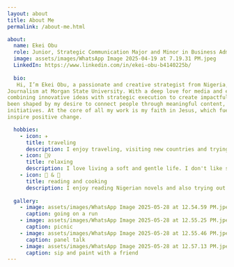 ```yaml
---
layout: about
title: About Me
permalink: /about-me.html

about:
  name: Ekei Obu 
  role: Junior, Strategic Communication Major and Minor in Business Administration 
  image: assets/images/WhatsApp Image 2025-04-19 at 7.19.31 PM.jpeg
  LinkedIn: https://www.linkedin.com/in/ekei-obu-b4140225b/
  
  bio: 
   Hi, I’m Ekei Obu, a passionate and creative strategist from Nigeria, currently pursuing a degree in Multimedia.
Journalism at Morgan State University. With a deep love for media and event coordination, I specialize in
combining innovative ideas with strategic execution to create impactful, engaging experiences. My journey has
been shaped by my desire to connect people through meaningful content, dynamic events, and purpose-driven
initiatives. At the core of all my work is my faith in Jesus, which fuels my desire to bring people together and
inspire positive change.

  hobbies:
    - icon: ✈️
      title: traveling 
      description: I enjoy traveling, visiting new countries and trying new food, learning about the culture, and relating with the people from the local place 
    - icon: 🧖‍♀️
      title: relaxing 
      description: I love living a soft and gentle life. I don't like stress
    - icon: 📔 & 🍳
      title: reading and cooking
      description: I enjoy reading Nigerian novels and also trying out new recipes 
      
  gallery:
    - image: assets/images/WhatsApp Image 2025-05-28 at 12.54.59 PM.jpeg
      caption: going on a run
    - image: assets/images/WhatsApp Image 2025-05-28 at 12.55.25 PM.jpeg
      caption: picnic
    - image: assets/images/WhatsApp Image 2025-05-28 at 12.55.46 PM.jpeg
      caption: panel talk
    - image: assets/images/WhatsApp Image 2025-05-28 at 12.57.13 PM.jpeg
      caption: sip and paint with a friend
---
```


